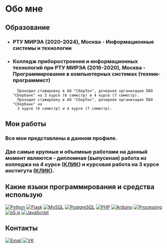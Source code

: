 # Обо мне
## Образование
+ ### РТУ МИРЭА (2020-2024), Москва - Информационные системы и технологии
+ ### Колледж приборостроения и информационных технологий при РТУ МИРЭА (2016-2020), Москва - Программирование в компьютерных системах (техник-программист)
        Проходил стажировку в АО "СберТех", дочерняя организация ПАО "Сбербанк" на 3 курсе (6 семестр) и 4 курсе (7 семестр).
        Проходил стажировку в АО "СберТех", дочерняя организация ПАО "Сбербанк" на
        3 курсе (6 семестр) и 4 курсе (7 семестр).

## Мои работы
### Все мои представлены в данном профиле.
### Две самые крупные и объемные работами на данный момент являются - дипломная (выпускная) работа из колледжа на 4 курсе ([КЛИК](https://github.com/Borobeyka/is_3dprinters)) и курсовая работа на 3 курсе института ([КЛИК](https://github.com/Borobeyka/rent)).
## Какие языки программирования и средства использую
[![Python](https://img.shields.io/badge/Python-000?style=for-the-badge&logo=Python)](https://github.com/Borobeyka)
[![Flask](https://img.shields.io/badge/Flask-000?style=for-the-badge&logo=Flask)](https://github.com/Borobeyka)
[![MySQL](https://img.shields.io/badge/SQL-000?style=for-the-badge&logo=MySQL)](https://github.com/Borobeyka)
[![PostgreSQL](https://img.shields.io/badge/PostgreSQL-000?style=for-the-badge&logo=PostgreSQL)](https://github.com/Borobeyka)
[![PHP](https://img.shields.io/badge/PHP-000?style=for-the-badge&logo=PHP)](https://github.com/Borobeyka)
[![Arduino](https://img.shields.io/badge/Arduino-000?style=for-the-badge&logo=Arduino)](https://github.com/Borobeyka)
[![Processing](https://img.shields.io/badge/Processing-000?style=for-the-badge&logo=Processing%20Foundation)](https://github.com/Borobeyka)
[![p5.js](https://img.shields.io/badge/p5.js-000?style=for-the-badge&logo=p5.js)](https://github.com/Borobeyka)
[![JavaScript](https://img.shields.io/badge/JavaScript-000?style=for-the-badge&logo=JavaScript)](https://github.com/Borobeyka)
## Контакты
[![Email](https://img.shields.io/badge/EMail-000?style=for-the-badge&logo=Gmail)](mailto:malinkin.d.r@ya.ru)
[![VK](https://img.shields.io/badge/VKontakte-000?style=for-the-badge&logo=VK)](https://vk.com/borobeyka)

